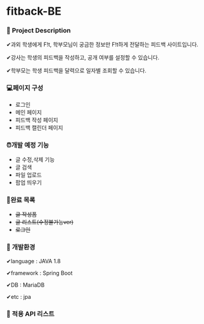 # fitback-BE
### 📜 Project Description

✔과외 학생에게 F!t, 학부모님이 궁금한 정보만 F!t하게 전달하는 피드백 사이트입니다. 

✔강사는 학생의 피드백을 작성하고, 공개 여부를 설정할 수 있습니다. 

✔학부모는 학생 피드백을 달력으로 일자별 조회할 수 있습니다. 

### 💻페이지 구성

- 로그인
- 메인 페이지
- 피드백 작성 페이지
- 피드백 캘린더 페이지



### ⏰개발 예정 기능

- 글 수정,삭제 기능
- 글 검색
- 파일 업로드
- 팝업 띄우기


### 🎉완료 목록

- ~~글 작성폼~~
- ~~글 리스트(수정불가능ver)~~
- ~~로그인~~

### 🌱 개발환경

✔language : JAVA 1.8

✔framework : Spring Boot

✔DB : MariaDB

✔etc : jpa


### 🎁 적용 API 리스트
